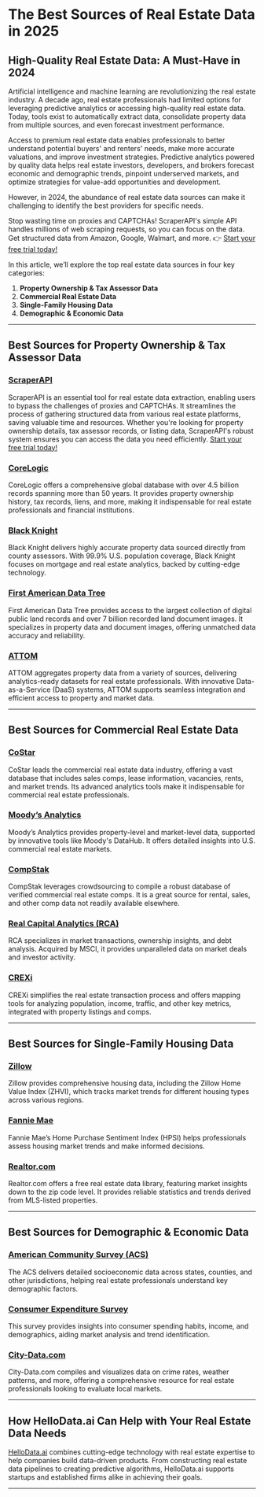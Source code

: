 # The Best Sources of Real Estate Data in 2025

## High-Quality Real Estate Data: A Must-Have in 2024

Artificial intelligence and machine learning are revolutionizing the real estate industry. A decade ago, real estate professionals had limited options for leveraging predictive analytics or accessing high-quality real estate data. Today, tools exist to automatically extract data, consolidate property data from multiple sources, and even forecast investment performance.

Access to premium real estate data enables professionals to better understand potential buyers' and renters' needs, make more accurate valuations, and improve investment strategies. Predictive analytics powered by quality data helps real estate investors, developers, and brokers forecast economic and demographic trends, pinpoint underserved markets, and optimize strategies for value-add opportunities and development.

However, in 2024, the abundance of real estate data sources can make it challenging to identify the best providers for specific needs.

Stop wasting time on proxies and CAPTCHAs! ScraperAPI's simple API handles millions of web scraping requests, so you can focus on the data. Get structured data from Amazon, Google, Walmart, and more. 👉 [Start your free trial today!](https://bit.ly/Scraperapi)

In this article, we’ll explore the top real estate data sources in four key categories:

1. **Property Ownership & Tax Assessor Data**
2. **Commercial Real Estate Data**
3. **Single-Family Housing Data**
4. **Demographic & Economic Data**

---

## Best Sources for Property Ownership & Tax Assessor Data

### [ScraperAPI](https://bit.ly/Scraperapi)
ScraperAPI is an essential tool for real estate data extraction, enabling users to bypass the challenges of proxies and CAPTCHAs. It streamlines the process of gathering structured data from various real estate platforms, saving valuable time and resources. Whether you're looking for property ownership details, tax assessor records, or listing data, ScraperAPI's robust system ensures you can access the data you need efficiently. [Start your free trial today!](https://bit.ly/Scraperapi)

### [CoreLogic](https://www.corelogic.com/)
CoreLogic offers a comprehensive global database with over 4.5 billion records spanning more than 50 years. It provides property ownership history, tax records, liens, and more, making it indispensable for real estate professionals and financial institutions.

### [Black Knight](https://www.blackknightinc.com/)
Black Knight delivers highly accurate property data sourced directly from county assessors. With 99.9% U.S. population coverage, Black Knight focuses on mortgage and real estate analytics, backed by cutting-edge technology.

### [First American Data Tree](https://dna.firstam.com/)
First American Data Tree provides access to the largest collection of digital public land records and over 7 billion recorded land document images. It specializes in property data and document images, offering unmatched data accuracy and reliability.

### [ATTOM](https://www.attomdata.com/)
ATTOM aggregates property data from a variety of sources, delivering analytics-ready datasets for real estate professionals. With innovative Data-as-a-Service (DaaS) systems, ATTOM supports seamless integration and efficient access to property and market data.

---

## Best Sources for Commercial Real Estate Data

### [CoStar](https://www.costar.com/)
CoStar leads the commercial real estate data industry, offering a vast database that includes sales comps, lease information, vacancies, rents, and market trends. Its advanced analytics tools make it indispensable for commercial real estate professionals.

### [Moody’s Analytics](https://www.moodysanalytics.com/)
Moody’s Analytics provides property-level and market-level data, supported by innovative tools like Moody's DataHub. It offers detailed insights into U.S. commercial real estate markets.

### [CompStak](https://compstak.com/)
CompStak leverages crowdsourcing to compile a robust database of verified commercial real estate comps. It is a great source for rental, sales, and other comp data not readily available elsewhere.

### [Real Capital Analytics (RCA)](https://www.msci.com/our-solutions/real-assets/real-capital-analytics)
RCA specializes in market transactions, ownership insights, and debt analysis. Acquired by MSCI, it provides unparalleled data on market deals and investor activity.

### [CREXi](https://www.crexi.com/)
CREXi simplifies the real estate transaction process and offers mapping tools for analyzing population, income, traffic, and other key metrics, integrated with property listings and comps.

---

## Best Sources for Single-Family Housing Data

### [Zillow](https://www.zillow.com/)
Zillow provides comprehensive housing data, including the Zillow Home Value Index (ZHVI), which tracks market trends for different housing types across various regions.

### [Fannie Mae](https://www.fanniemae.com/)
Fannie Mae’s Home Purchase Sentiment Index (HPSI) helps professionals assess housing market trends and make informed decisions.

### [Realtor.com](https://www.realtor.com/)
Realtor.com offers a free real estate data library, featuring market insights down to the zip code level. It provides reliable statistics and trends derived from MLS-listed properties.

---

## Best Sources for Demographic & Economic Data

### [American Community Survey (ACS)](https://www.census.gov/programs-surveys/acs)
The ACS delivers detailed socioeconomic data across states, counties, and other jurisdictions, helping real estate professionals understand key demographic factors.

### [Consumer Expenditure Survey](https://www.bls.gov/cex/)
This survey provides insights into consumer spending habits, income, and demographics, aiding market analysis and trend identification.

### [City-Data.com](https://www.city-data.com/)
City-Data.com compiles and visualizes data on crime rates, weather patterns, and more, offering a comprehensive resource for real estate professionals looking to evaluate local markets.

---

## How HelloData.ai Can Help with Your Real Estate Data Needs

[HelloData.ai](https://www.hellodata.ai/) combines cutting-edge technology with real estate expertise to help companies build data-driven products. From constructing real estate data pipelines to creating predictive algorithms, HelloData.ai supports startups and established firms alike in achieving their goals.

---
